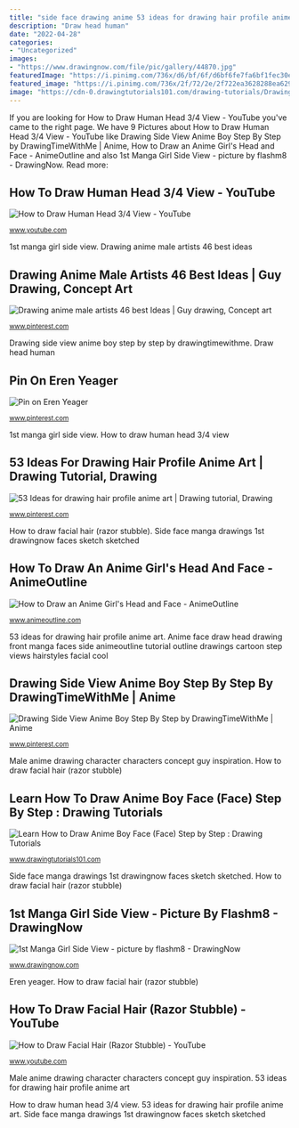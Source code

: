 ```yaml
---
title: "side face drawing anime 53 ideas for drawing hair profile anime art"
description: "Draw head human"
date: "2022-04-28"
categories:
- "Uncategorized"
images:
- "https://www.drawingnow.com/file/pic/gallery/44870.jpg"
featuredImage: "https://i.pinimg.com/736x/d6/bf/6f/d6bf6fe7fa6bf1fec30e0c27c79c2ca2.jpg"
featured_image: "https://i.pinimg.com/736x/2f/72/2e/2f722ea3628288ea629055c58201a009.jpg"
image: "https://cdn-0.drawingtutorials101.com/drawing-tutorials/Drawing-Basics/Face/anime-boy-face/how-to-draw-Anime-Boy-Face-step-6.png"
---
```


If you are looking for How to Draw Human Head 3/4 View - YouTube you've came to the right page. We have 9 Pictures about How to Draw Human Head 3/4 View - YouTube like Drawing Side View Anime Boy Step By Step by DrawingTimeWithMe | Anime, How to Draw an Anime Girl&#039;s Head and Face - AnimeOutline and also 1st Manga Girl Side View - picture by flashm8 - DrawingNow. Read more:

## How To Draw Human Head 3/4 View - YouTube

![How to Draw Human Head 3/4 View - YouTube](https://i.ytimg.com/vi/PQQ6pI2p2r8/maxresdefault.jpg "How to draw an anime girl&#039;s head and face")

<small>www.youtube.com</small>

1st manga girl side view. Drawing anime male artists 46 best ideas

## Drawing Anime Male Artists 46 Best Ideas | Guy Drawing, Concept Art

![Drawing anime male artists 46 best Ideas | Guy drawing, Concept art](https://i.pinimg.com/736x/2f/72/2e/2f722ea3628288ea629055c58201a009.jpg "Drawing anime male artists 46 best ideas")

<small>www.pinterest.com</small>

Drawing side view anime boy step by step by drawingtimewithme. Draw head human

## Pin On Eren Yeager

![Pin on Eren Yeager](https://i.pinimg.com/736x/b2/e5/0f/b2e50f25b2889f7c0d30e8062758885a.jpg "How to draw facial hair (razor stubble)")

<small>www.pinterest.com</small>

1st manga girl side view. How to draw human head 3/4 view

## 53 Ideas For Drawing Hair Profile Anime Art | Drawing Tutorial, Drawing

![53 Ideas for drawing hair profile anime art | Drawing tutorial, Drawing](https://i.pinimg.com/736x/d6/bf/6f/d6bf6fe7fa6bf1fec30e0c27c79c2ca2.jpg "How to draw an anime girl&#039;s head and face")

<small>www.pinterest.com</small>

How to draw facial hair (razor stubble). Side face manga drawings 1st drawingnow faces sketch sketched

## How To Draw An Anime Girl&#039;s Head And Face - AnimeOutline

![How to Draw an Anime Girl&#039;s Head and Face - AnimeOutline](https://www.animeoutline.com/wp-content/uploads/2012/10/anime_girl_face_drawing.jpg "Pin on eren yeager")

<small>www.animeoutline.com</small>

53 ideas for drawing hair profile anime art. Anime face draw head drawing front manga faces side animeoutline tutorial outline drawings cartoon step views hairstyles facial cool

## Drawing Side View Anime Boy Step By Step By DrawingTimeWithMe | Anime

![Drawing Side View Anime Boy Step By Step by DrawingTimeWithMe | Anime](https://i.pinimg.com/736x/e3/3e/91/e33e918371f231f49d594faa5190b8b1.jpg "53 ideas for drawing hair profile anime art")

<small>www.pinterest.com</small>

Male anime drawing character characters concept guy inspiration. How to draw facial hair (razor stubble)

## Learn How To Draw Anime Boy Face (Face) Step By Step : Drawing Tutorials

![Learn How to Draw Anime Boy Face (Face) Step by Step : Drawing Tutorials](https://cdn-0.drawingtutorials101.com/drawing-tutorials/Drawing-Basics/Face/anime-boy-face/how-to-draw-Anime-Boy-Face-step-6.png "Drawing side view anime boy step by step by drawingtimewithme")

<small>www.drawingtutorials101.com</small>

Side face manga drawings 1st drawingnow faces sketch sketched. How to draw facial hair (razor stubble)

## 1st Manga Girl Side View - Picture By Flashm8 - DrawingNow

![1st Manga Girl Side View - picture by flashm8 - DrawingNow](https://www.drawingnow.com/file/pic/gallery/44870.jpg "How to draw facial hair (razor stubble)")

<small>www.drawingnow.com</small>

Eren yeager. How to draw facial hair (razor stubble)

## How To Draw Facial Hair (Razor Stubble) - YouTube

![How to Draw Facial Hair (Razor Stubble) - YouTube](http://i1.ytimg.com/vi/zMidbYPqA3w/hqdefault.jpg "1st manga girl side view")

<small>www.youtube.com</small>

Male anime drawing character characters concept guy inspiration. 53 ideas for drawing hair profile anime art

How to draw human head 3/4 view. 53 ideas for drawing hair profile anime art. Side face manga drawings 1st drawingnow faces sketch sketched
